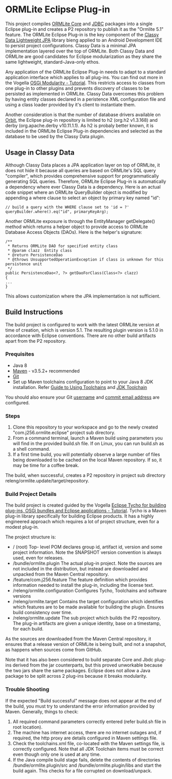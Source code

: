 ORMLite Eclipse Plug-in
=======================

This project compiles [ORMLite Core](https://github.com/j256/ormlite-core) and [JDBC](https://github.com/j256/ormlite-jdbc) packages into a single Eclipse plug-in 
and creates a P2 repository to publish it as the "Ormlite 5.1" feature. 
The ORMLite Eclipse Plug-in is the key component of the [Classy Data Lightweight JPA](http://cybersearch2.com.au/develop/classydata.html) library bieng applied to 
an Android Development IDE to persist project configurations. Classy Data is a minimal JPA implementation layered over the top of ORMLite. Both Classy Data and ORMLite 
are good candidates for Eclipse modularization as they share the same lightweight, standard-Java-only ethos.

Any application of the ORMLite Eclipse Plug-in needs to adapt to a standard application interface which applies to all plug-ins. You can find out more in 
the Vogella [OSGi Modularity - Tutorial](http://www.vogella.com/tutorials/OSGi/article.html). This restricts access to classes from one plug-in to other plugins
and prevents discovery of classes to be persisted as implemented in ORMLite. Classy Data overcomes this problem by having entity classes declared in a peristence 
XML configuration file and using a class loader provided by it's client to instantiate them.

Another consideration is that the number of database drivers available on [Orbit](http://download.eclipse.org/tools/orbit/downloads/drops/R20180829150157), 
the Eclipse plug-in repository is limited to h2 (org.h2 v1.3.168) and derby (org.apache.derby v10.11.1.1). As h2 is probaly better known, it is included in the 
ORMLite Eclipse Plug-in dependencies and selected as the database to be used by the Classy Data plugin. 

## Usage in Classy Data

Although Classy Data places a JPA application layer on top of ORMLite, it does not hide it because all queries are based on ORMLite's SQL query "compiler",
which provides comprehensive support for programmatically generating SQL queries. Therefore, ORMLite Eclipse Plug-in is automatically a dependency where
ever Classy Data is a dependency. Here is an actual code snippet where an ORMLite QueryBuilder object is modified by appending a where clause to select
an object by primary key named "id":

    // build a query with the WHERE clause set to 'id = ?'
    queryBuilder.where().eq("id", primaryKeyArg);

Another ORMLite exposure is through the EntityManager getDelegate() method which returns a helper object to provide access to ORMLite Database
Access Objects (DAOs). Here is the helper's signature:

    /**
     * Returns ORMLite DAO for specified entity class
     * @param clazz  Entity class
     * @return PersistenceDao
     * @throws UnsupportedOperationException if class is unknown for this persistence unit
     */
    public PersistenceDao<?, ?> getDaoForClass(Class<?> clazz)
    {
    ...
    }
    
This allows customization where the JPA implementation is not sufficient.

## Build Instructions

The build project is configured to work with the latest ORMLite version at time of creation, which is version 5.1. The resulting plugin version is 5.1.0 in accordance with Eclipse conventions.
There are no other build artifacts apart from the P2 repository.

### Prequisites

* Java 8 
* [Maven](https://maven.apache.org/download.cgi) - v3.5.2+ recommended
* [Git](https://git-scm.com/downloads)
* Set up Maven toolchains configuration to point to your Java 8 JDK installation. 
Refer [Guide to Using Toolchains](https://maven.apache.org/guides/mini/guide-using-toolchains.html) and [JDK Toolchain](http://maven.apache.org/plugins/maven-toolchains-plugin/toolchains/jdk.html)

You should also ensure your Git [username](https://help.github.com/articles/setting-your-username-in-git/) and 
[commit email address](https://help.github.com/articles/setting-your-commit-email-address-in-git/) are configured.

### Steps

1. Clone this repository to your workspace and go to the newly created "com.j256.ormlite.eclipse" project sub directory. 
1. From a command terminal, launch a Maven build using parameters you will find in the provided build.sh file. If on Linux, you can run build.sh as a shell command.
1. If a first time build, you will potentially observe a large number of files being downloaded to be cached on the local Maven repository. If so, it may be time for a coffee break.

The build, when successful, creates a P2 repository in project sub directory releng/ormlite.update/target/repository.


### Build Project Details

The build project is created guided by the Vogella [Eclipse Tycho for building plug-ins, OSGi bundles and Eclipse applications - Tutorial](http://www.vogella.com/tutorials/EclipseTycho/article.html).
Tycho is a Maven plug-in library specifically for building Eclipse products. It has a highly engineered approach which requires a lot of project structure, even for a modest plug-in.

The project structure is:

* / (root) Top- level POM declares group id, artifact id, version and some project information.  Note the SNAPSHOT version convention is always used, even for releases.
* /bundle/ormlite.plugin The actual plug-in project. Note the sources are not included in the distribution, but instead are downloaded and unpacked from the Maven Central repository.
* /feature/com.j256.feature The feature definition which provides information needed to install the plug-in, including the license text.
* /releng/ormlite.configuration Configures Tycho, Toolchains and software versions
* /releng/ormlite.target Contains the target configuration which identifies which features are to be made available for building the plugin. Ensures build consistency over time.
* /releng/ormlite.update The sub project which builds the P2 repository. The plug-in artifacts are given a unique identity, base on a timestamp, for each build.

As the sources are downloaded from the Maven Central repository, it ensures that a release version of ORMLite is being built, and not a snapshot, as happens when sources come from GitHub.
 
Note that it has also been considered to build separate Core and Jbdc plug-ins derived from the jar counterparts, but this proved unworkable because the two jars share the same packages.
Eclipse does not allow a Java package to be split across 2 plug-ins because it breaks modularity.

### Trouble Shooting

If the expected "Build successful" message does not appear at the end of the build, you must try to understand the error information provided by Maven. Generally, things to check:

1. All required command parameters correctly entered (refer build.sh file in root location).
1. The machine has internet access, there are no internet outages and, if required, the http proxy are details configured in Maven settings file.
1. Check the toolchains.xml file, co-located with the Maven settings file, is correctly configured. Note that all JDK Toolchain items must be correct even though only one is used at any time.
1. If the Java compile build stage fails, delete the contents of directories /bundle/ormlite.plugin/src and /bundle/ormlite.plugin/libs and start the build again. This checks for a file corrupted on download/unpack.

